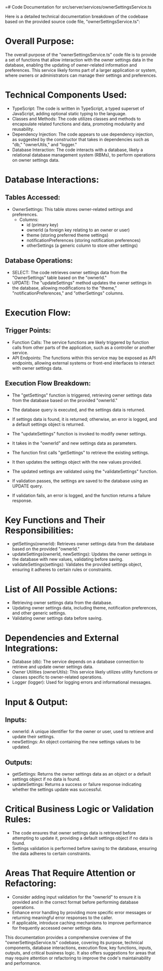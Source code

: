 =# Code Documentation for src/server/services/ownerSettingsService.ts

Here is a detailed technical documentation breakdown of the codebase based on the provided source code file, "ownerSettingsService.ts": 

# Overall Purpose: 
The overall purpose of the "ownerSettingsService.ts" code file is to provide a set of functions that allow interaction with the owner settings data in the database, enabling the updating of owner-related information and preferences. This service likely forms part of a larger application or system, where owners or administrators can manage their settings and preferences. 

# Technical Components Used: 
- TypeScript: The code is written in TypeScript, a typed superset of JavaScript, adding optional static typing to the language. 
- Classes and Methods: The code utilizes classes and methods to encapsulate related functions and data, promoting modularity and reusability. 
- Dependency Injection: The code appears to use dependency injection, as suggested by the constructor that takes in dependencies such as "db," "ownerUtils," and "logger." 
- Database Interaction: The code interacts with a database, likely a relational database management system (RBMs), to perform operations on owner settings data. 

# Database Interactions: 
## Tables Accessed: 
- OwnerSettings: This table stores owner-related settings and preferences. 
   - Columns: 
     - id (primary key)
     - ownerId (a foreign key relating to an owner or user)
     - theme (storing preferred theme settings)
     - notificationPreferences (storing notification preferences)
     - otherSettings (a generic column to store other settings)

## Database Operations: 
- SELECT: The code retrieves owner settings data from the "OwnerSettings" table based on the "ownerId." 
- UPDATE: The "updateSettings" method updates the owner settings in the database, allowing modifications to the "theme," "notificationPreferences," and "otherSettings" columns. 

# Execution Flow: 
## Trigger Points: 
- Function Calls: The service functions are likely triggered by function calls from other parts of the application, such as a controller or another service. 
- API Endpoints: The functions within this service may be exposed as API endpoints, allowing external systems or front-end interfaces to interact with owner settings data. 

## Execution Flow Breakdown: 
- The "getSettings" function is triggered, retrieving owner settings data from the database based on the provided "ownerId." 
- The database query is executed, and the settings data is returned. 
- If settings data is found, it is returned; otherwise, an error is logged, and a default settings object is returned. 

- The "updateSettings" function is invoked to modify owner settings. 
- It takes in the "ownerId" and new settings data as parameters. 
- The function first calls "getSettings" to retrieve the existing settings. 
- It then updates the settings object with the new values provided. 
- The updated settings are validated using the "validateSettings" function. 
- If validation passes, the settings are saved to the database using an UPDATE query. 
- If validation fails, an error is logged, and the function returns a failure response. 

# Key Functions and Their Responsibilities: 
- getSettings(ownerId): Retrieves owner settings data from the database based on the provided "ownerId." 
- updateSettings(ownerId, newSettings): Updates the owner settings in the database with new values, validating before saving. 
- validateSettings(settings): Validates the provided settings object, ensuring it adheres to certain rules or constraints. 

# List of All Possible Actions: 
- Retrieving owner settings data from the database. 
- Updating owner settings data, including theme, notification preferences, and other generic settings. 
- Validating owner settings data before saving. 

# Dependencies and External Integrations: 
- Database (db): The service depends on a database connection to retrieve and update owner settings data. 
- Owner Utilities (ownerUtils): This service likely utilizes utility functions or classes specific to owner-related operations. 
- Logger (logger): Used for logging errors and informational messages. 

# Input & Output: 
## Inputs: 
- ownerId: A unique identifier for the owner or user, used to retrieve and update their settings. 
- newSettings: An object containing the new settings values to be updated. 

## Outputs: 
- getSettings: Returns the owner settings data as an object or a default settings object if no data is found. 
- updateSettings: Returns a success or failure response indicating whether the settings update was successful. 

# Critical Business Logic or Validation Rules: 
- The code ensures that owner settings data is retrieved before attempting to update it, providing a default settings object if no data is found. 
- Settings validation is performed before saving to the database, ensuring the data adheres to certain constraints. 

# Areas That Require Attention or Refactoring: 
- Consider adding input validation for the "ownerId" to ensure it is provided and in the correct format before performing database operations. 
- Enhance error handling by providing more specific error messages or returning meaningful error responses to the caller. 
- If applicable, introduce caching mechanisms to improve performance for frequently accessed owner settings data. 

This documentation provides a comprehensive overview of the "ownerSettingsService.ts" codebase, covering its purpose, technical components, database interactions, execution flow, key functions, inputs, outputs, and critical business logic. It also offers suggestions for areas that may require attention or refactoring to improve the code's maintainability and performance.
